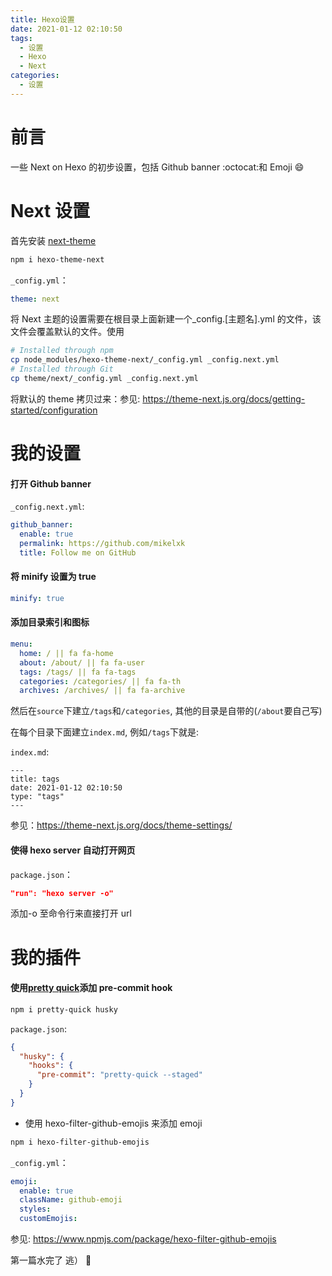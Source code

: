 ```yaml
---
title: Hexo设置
date: 2021-01-12 02:10:50
tags:
  - 设置
  - Hexo
  - Next
categories:
  - 设置
---
```


# 前言

一些 Next on Hexo 的初步设置，包括 Github banner :octocat:和 Emoji :smile:

# Next 设置

首先安装 [next-theme](https://theme-next.org/)

```bash
npm i hexo-theme-next
```

`_config.yml`：

```yaml
theme: next
```

将 Next 主题的设置需要在根目录上面新建一个\_config.[主题名].yml 的文件，该文件会覆盖默认的文件。使用

```bash
# Installed through npm
cp node_modules/hexo-theme-next/_config.yml _config.next.yml
# Installed through Git
cp theme/next/_config.yml _config.next.yml
```

将默认的 theme 拷贝过来：参见: https://theme-next.js.org/docs/getting-started/configuration

# 我的设置

#### 打开 Github banner

`_config.next.yml`:

```yaml
github_banner:
  enable: true
  permalink: https://github.com/mikelxk
  title: Follow me on GitHub
```

#### 将 minify 设置为 true

```yaml
minify: true
```

#### 添加目录索引和图标

```yaml
menu:
  home: / || fa fa-home
  about: /about/ || fa fa-user
  tags: /tags/ || fa fa-tags
  categories: /categories/ || fa fa-th
  archives: /archives/ || fa fa-archive
```

然后在`source`下建立`/tags`和`/categories`, 其他的目录是自带的(`/about`要自己写)

在每个目录下面建立`index.md`, 例如`/tags`下就是:

`index.md`:
```
---
title: tags
date: 2021-01-12 02:10:50
type: "tags"
---
```

参见：https://theme-next.js.org/docs/theme-settings/

#### 使得 hexo server 自动打开网页

`package.json`：

```json
"run": "hexo server -o"
```

添加-o 至命令行来直接打开 url

# 我的插件

#### 使用[pretty quick](https://prettier.io/docs/en/precommit.html)添加 pre-commit hook

```bash
npm i pretty-quick husky
```

`package.json`:

```json
{
  "husky": {
    "hooks": {
      "pre-commit": "pretty-quick --staged"
    }
  }
}
```

- 使用 hexo-filter-github-emojis 来添加 emoji

```bash
npm i hexo-filter-github-emojis
```

`_config.yml`：

```yaml
emoji:
  enable: true
  className: github-emoji
  styles:
  customEmojis:
```

参见: https://www.npmjs.com/package/hexo-filter-github-emojis

第一篇水完了 逃） :running:
